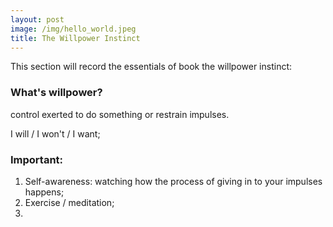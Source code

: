 ```yaml
---
layout: post
image: /img/hello_world.jpeg
title: The Willpower Instinct
---
```


This section will record the essentials of book the willpower instinct: 

### What's willpower? 
control exerted to do something or restrain impulses.

I will / I won't / I want; 

### Important: 
1. Self-awareness: watching how the process of giving in to your impulses happens; 
2. Exercise / meditation;
3. 
